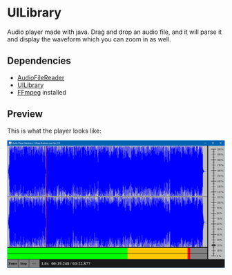 # UILibrary
Audio player made with java. Drag and drop an audio file, and it will parse it and display the waveform which you can zoom in as well.

## Dependencies
- [AudioFileReader](https://github.com/kapistelijaJami/AudioFileReader)
- [UILibrary](https://github.com/kapistelijaJami/UILibrary)
- [FFmpeg](https://www.ffmpeg.org/) installed

## Preview
This is what the player looks like:

![AudioPlayer](https://github.com/kapistelijaJami/AudioPlayer/blob/9423f41e851a12b0f656e7ec837c0822675e4468/images/Preview.png "AudioPlayer")
